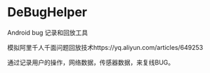# DeBugHelper
Android bug 记录和回放工具

模拟阿里千人千面问题回放技术https://yq.aliyun.com/articles/649253

通过记录用户的操作，网络数据，传感器数据，来复线BUG。
